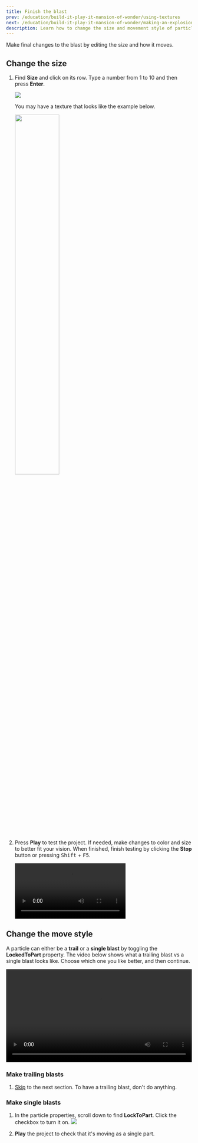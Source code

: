 ```yaml
---
title: Finish the blast
prev: /education/build-it-play-it-mansion-of-wonder/using-textures
next: /education/build-it-play-it-mansion-of-wonder/making-an-explosion
description: Learn how to change the size and movement style of particles from particle emitters in Roblox Studio as part of the Build It Play It Mansion of Wonders.
---
```


Make final changes to the blast by editing the size and how it moves.

## Change the size

1. Find **Size** and click on its row. Type a number from 1 to 10 and then press **Enter**.

   <img src="../../assets/education/build-it-play-it-mansion-of-wonder/finish-the-blast/change-size.png" />

   You may have a texture that looks like the example below.

   <img src="../../assets/education/build-it-play-it-mansion-of-wonder/finish-the-blast/change-size-example.jpeg" width="50%" />

2. Press **Play** to test the project. If needed, make changes to color and size to better fit your vision. When finished, finish testing by clicking the **Stop** button or pressing <kbd>Shift</kbd> + <kbd>F5</kbd>.

   <video controls src="../../assets/education/build-it-play-it-mansion-of-wonder/finish-the-blast/show-shot-color.mp4" ></video>

## Change the move style

A particle can either be a **trail** or a **single blast** by toggling the **LockedToPart** property. The video below shows what a trailing blast vs a single blast looks like. Choose which one you like better, and then continue.

<video controls src="../../assets/education/build-it-play-it-mansion-of-wonder/finish-the-blast/locked-to-part.mp4" width="100%"></video>

### Make trailing blasts

1. [Skip](../../education/build-it-play-it-mansion-of-wonder/making-an-explosion.md) to the next section. To have a trailing blast, don't do anything.

### Make single blasts

1. In the particle properties, scroll down to find **LockToPart**. Click the checkbox to turn it on.
   <img src="../../assets/education/build-it-play-it-mansion-of-wonder/finish-the-blast/set-locked-to-part.png" />

2. **Play** the project to check that it's moving as a single part.
